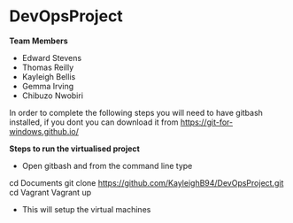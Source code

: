 # DevOpsProject

**Team Members**
- Edward Stevens
- Thomas Reilly
- Kayleigh Bellis
- Gemma Irving
- Chibuzo Nwobiri

In order to complete the following steps you will need to have gitbash installed, if you dont you can download it from https://git-for-windows.github.io/

**Steps to run the virtualised project**

- Open gitbash and from the command line type
 
cd Documents
git clone https://github.com/KayleighB94/DevOpsProject.git
cd Vagrant
Vagrant up

- This will setup the virtual machines
